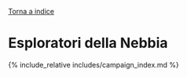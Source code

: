 [Torna a indice](../index.md)

# Esploratori della Nebbia

{% include_relative includes/campaign_index.md %}